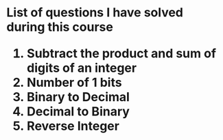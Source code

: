 <h1>List of questions I have solved during this course
<ol>
<li>Subtract the product and sum of digits of an integer
<li>Number of 1 bits
<li>Binary to Decimal
<li>Decimal to Binary
<li>Reverse Integer